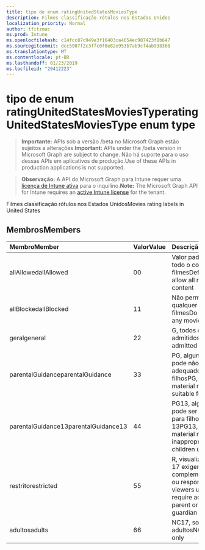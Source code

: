 ```yaml
---
title: tipo de enum ratingUnitedStatesMoviesType
description: Filmes classificação rótulos nos Estados Unidos
localization_priority: Normal
author: tfitzmac
ms.prod: Intune
ms.openlocfilehash: c14fcc87c949e3f16403ca4654ec987423f8b647
ms.sourcegitcommit: dcc5907f2c3ffc0f0e82e953b7ab9cf4ab938360
ms.translationtype: MT
ms.contentlocale: pt-BR
ms.lasthandoff: 01/23/2019
ms.locfileid: "29412223"
---
```

# <a name="ratingunitedstatesmoviestype-enum-type"></a><span data-ttu-id="7ab35-103">tipo de enum ratingUnitedStatesMoviesType</span><span class="sxs-lookup"><span data-stu-id="7ab35-103">ratingUnitedStatesMoviesType enum type</span></span>

> <span data-ttu-id="7ab35-104">**Importante:** APIs sob a versão /beta no Microsoft Graph estão sujeitos a alterações.</span><span class="sxs-lookup"><span data-stu-id="7ab35-104">**Important:** APIs under the /beta version in Microsoft Graph are subject to change.</span></span> <span data-ttu-id="7ab35-105">Não há suporte para o uso dessas APIs em aplicativos de produção.</span><span class="sxs-lookup"><span data-stu-id="7ab35-105">Use of these APIs in production applications is not supported.</span></span>

> <span data-ttu-id="7ab35-106">**Observação:** A API do Microsoft Graph para Intune requer uma [licença de Intune ativa](https://go.microsoft.com/fwlink/?linkid=839381) para o inquilino.</span><span class="sxs-lookup"><span data-stu-id="7ab35-106">**Note:** The Microsoft Graph API for Intune requires an [active Intune license](https://go.microsoft.com/fwlink/?linkid=839381) for the tenant.</span></span>

<span data-ttu-id="7ab35-107">Filmes classificação rótulos nos Estados Unidos</span><span class="sxs-lookup"><span data-stu-id="7ab35-107">Movies rating labels in United States</span></span>

## <a name="members"></a><span data-ttu-id="7ab35-108">Membros</span><span class="sxs-lookup"><span data-stu-id="7ab35-108">Members</span></span>
|<span data-ttu-id="7ab35-109">Membro</span><span class="sxs-lookup"><span data-stu-id="7ab35-109">Member</span></span>|<span data-ttu-id="7ab35-110">Valor</span><span class="sxs-lookup"><span data-stu-id="7ab35-110">Value</span></span>|<span data-ttu-id="7ab35-111">Descrição</span><span class="sxs-lookup"><span data-stu-id="7ab35-111">Description</span></span>|
|:---|:---|:---|
|<span data-ttu-id="7ab35-112">allAllowed</span><span class="sxs-lookup"><span data-stu-id="7ab35-112">allAllowed</span></span>|<span data-ttu-id="7ab35-113">0</span><span class="sxs-lookup"><span data-stu-id="7ab35-113">0</span></span>|<span data-ttu-id="7ab35-114">Valor padrão, permitir todo o conteúdo de filmes</span><span class="sxs-lookup"><span data-stu-id="7ab35-114">Default value, allow all movies content</span></span>|
|<span data-ttu-id="7ab35-115">allBlocked</span><span class="sxs-lookup"><span data-stu-id="7ab35-115">allBlocked</span></span>|<span data-ttu-id="7ab35-116">1</span><span class="sxs-lookup"><span data-stu-id="7ab35-116">1</span></span>|<span data-ttu-id="7ab35-117">Não permitir que qualquer conteúdo filmes</span><span class="sxs-lookup"><span data-stu-id="7ab35-117">Do not allow any movies content</span></span>|
|<span data-ttu-id="7ab35-118">geral</span><span class="sxs-lookup"><span data-stu-id="7ab35-118">general</span></span>|<span data-ttu-id="7ab35-119">2</span><span class="sxs-lookup"><span data-stu-id="7ab35-119">2</span></span>|<span data-ttu-id="7ab35-120">G, todos os anos admitidos</span><span class="sxs-lookup"><span data-stu-id="7ab35-120">G, all ages admitted</span></span>|
|<span data-ttu-id="7ab35-121">parentalGuidance</span><span class="sxs-lookup"><span data-stu-id="7ab35-121">parentalGuidance</span></span>|<span data-ttu-id="7ab35-122">3</span><span class="sxs-lookup"><span data-stu-id="7ab35-122">3</span></span>|<span data-ttu-id="7ab35-123">PG, alguns material pode não ser adequado para filhos</span><span class="sxs-lookup"><span data-stu-id="7ab35-123">PG, some material may not be suitable for children</span></span>|
|<span data-ttu-id="7ab35-124">parentalGuidance13</span><span class="sxs-lookup"><span data-stu-id="7ab35-124">parentalGuidance13</span></span>|<span data-ttu-id="7ab35-125">4</span><span class="sxs-lookup"><span data-stu-id="7ab35-125">4</span></span>|<span data-ttu-id="7ab35-126">PG13, alguns material pode ser inadequado para filhos em 13</span><span class="sxs-lookup"><span data-stu-id="7ab35-126">PG13, some material may be inappropriate for children under 13</span></span>|
|<span data-ttu-id="7ab35-127">restrito</span><span class="sxs-lookup"><span data-stu-id="7ab35-127">restricted</span></span>|<span data-ttu-id="7ab35-128">5</span><span class="sxs-lookup"><span data-stu-id="7ab35-128">5</span></span>|<span data-ttu-id="7ab35-129">R, visualizadores em 17 exigem a complementar adulto ou responsável</span><span class="sxs-lookup"><span data-stu-id="7ab35-129">R, viewers under 17 require accompanying parent or adult guardian</span></span>|
|<span data-ttu-id="7ab35-130">adultos</span><span class="sxs-lookup"><span data-stu-id="7ab35-130">adults</span></span>|<span data-ttu-id="7ab35-131">6</span><span class="sxs-lookup"><span data-stu-id="7ab35-131">6</span></span>|<span data-ttu-id="7ab35-132">NC17, somente para adultos</span><span class="sxs-lookup"><span data-stu-id="7ab35-132">NC17, adults only</span></span>|




